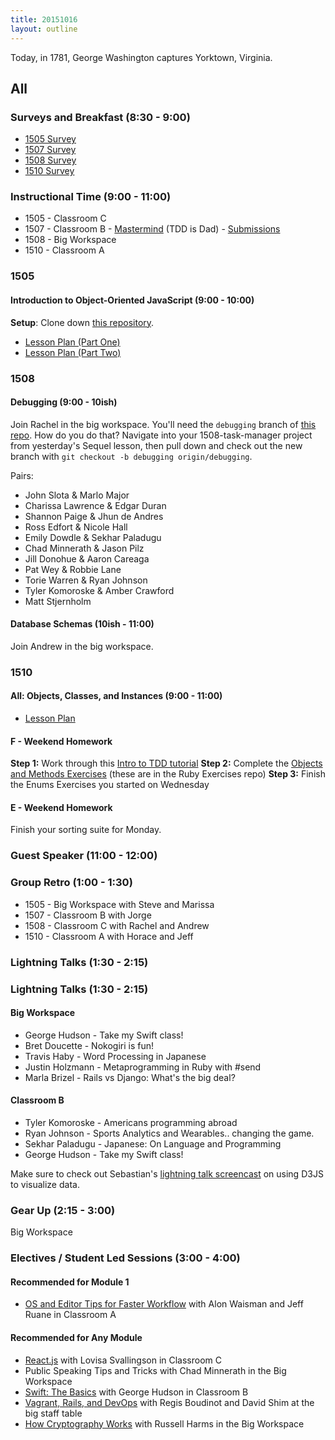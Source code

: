 ```yaml
---
title: 20151016
layout: outline
---
```


Today, in 1781, George Washington captures Yorktown, Virginia.

## All

### Surveys and Breakfast (8:30 - 9:00)

* [1505 Survey](http://goo.gl/forms/gqNHqOb8YE)
* [1507 Survey](http://goo.gl/forms/7jKy77OQ7O)
* [1508 Survey](http://goo.gl/forms/6x8jAcfEbo)
* [1510 Survey](http://goo.gl/forms/1x2xSBZzNy)

### Instructional Time (9:00 - 11:00)

* 1505 - Classroom C
* 1507 - Classroom B - [Mastermind](https://github.com/turingschool/curriculum/blob/master/source/projects/mastermind.markdown) (TDD is Dad) - [Submissions](https://github.com/turingschool/ruby-submissions/blob/master/1507/08_mastermind.yml)
* 1508 - Big Workspace
* 1510 - Classroom A

### 1505

#### Introduction to Object-Oriented JavaScript (9:00 - 10:00)

**Setup**: Clone down [this repository](https://github.com/mdn/advanced-js-fundamentals-ck).

* [Lesson Plan (Part One)](https://github.com/mdn/advanced-js-fundamentals-ck/blob/gh-pages/tutorials/03-object-oriented-javascript/01-introduction-to-object-oriented-javascript.md)
* [Lesson Plan (Part Two)](https://github.com/mdn/advanced-js-fundamentals-ck/blob/gh-pages/tutorials/03-object-oriented-javascript/02-building-a-chainable-api.md)

### 1508

#### Debugging (9:00 - 10ish)

Join Rachel in the big workspace. You'll need the `debugging` branch of [this repo](https://github.com/turingschool-examples/1508-task-manager). How do you do that? Navigate into your 1508-task-manager project from yesterday's Sequel lesson, then pull down and check out the new branch with `git checkout -b debugging origin/debugging`. 

Pairs:

* John Slota & Marlo Major
* Charissa Lawrence & Edgar Duran
* Shannon Paige & Jhun de Andres
* Ross Edfort & Nicole Hall
* Emily Dowdle & Sekhar Paladugu
* Chad Minnerath & Jason Pilz 
* Jill Donohue & Aaron Careaga
* Pat Wey & Robbie Lane
* Torie Warren & Ryan Johnson
* Tyler Komoroske & Amber Crawford
* Matt Stjernholm

#### Database Schemas (10ish - 11:00)

Join Andrew in the big workspace. 

### 1510

#### All: Objects, Classes, and Instances (9:00 - 11:00)

* [Lesson Plan](https://github.com/turingschool/lesson_plans/blob/master/ruby_01-object_oriented_programming_with_ruby/object_oriented_programming.markdown)

#### F - Weekend Homework

__Step 1:__ Work through this [Intro to TDD tutorial](http://tutorials.jumpstartlab.com/topics/testing/intro-to-tdd.html)
__Step 2:__ Complete the [Objects and Methods Exercises](https://github.com/turingschool/ruby-exercises/tree/master/objects-and-methods) (these are in the Ruby Exercises repo)
__Step 3:__ Finish the Enums Exercises you started on Wednesday

#### E - Weekend Homework

Finish your sorting suite for Monday.

### Guest Speaker (11:00 - 12:00)

### Group Retro (1:00 - 1:30)

* 1505 - Big Workspace with Steve and Marissa
* 1507 - Classroom B with Jorge
* 1508 - Classroom C with Rachel and Andrew
* 1510 - Classroom A with Horace and Jeff

### Lightning Talks (1:30 - 2:15)

### Lightning Talks (1:30 - 2:15)

#### Big Workspace

* George Hudson - Take my Swift class!
* Bret Doucette - Nokogiri is fun!
* Travis Haby - Word Processing in Japanese
* Justin Holzmann - Metaprogramming in Ruby with #send
* Marla Brizel - Rails vs Django: What's the big deal?

#### Classroom B

* Tyler Komoroske - Americans programming abroad
* Ryan Johnson - Sports Analytics and Wearables.. changing the game.
* Sekhar Paladugu - Japanese: On Language and Programming
* George Hudson - Take my Swift class!

Make sure to check out Sebastian's [lightning talk screencast](http://sebastianabondano.com/) on using D3JS to visualize data.

### Gear Up (2:15 - 3:00)

Big Workspace

### Electives / Student Led Sessions (3:00 - 4:00)

#### Recommended for Module 1
* [OS and Editor Tips for Faster Workflow](https://gist.github.com/MowAlon/1641b1208aba11a15d85#file-new_student_machine_speedies-md) with Alon Waisman and Jeff Ruane in Classroom A

#### Recommended for Any Module

* [React.js](https://facebook.github.io/react/) with Lovisa Svallingson in Classroom C
* Public Speaking Tips and Tricks with Chad Minnerath in the Big Workspace
* [Swift: The Basics](https://developer.apple.com/library/ios/documentation/Swift/Conceptual/Swift_Programming_Language/TheBasics.html#//apple_ref/doc/uid/TP40014097-CH5-ID309) with George Hudson in Classroom B
* [Vagrant, Rails, and DevOps](https://gist.github.com/selfup/3a7da40919fa7acdc30c) with Regis Boudinot and David Shim at the big staff table
* [How Cryptography Works](https://gist.github.com/russelleh/51fb2f28e4f0da9df11c) with Russell Harms in the Big Workspace

